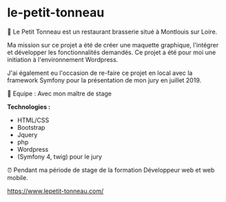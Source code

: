 # le-petit-tonneau

💼 Le Petit Tonneau est un restaurant brasserie situé à Montlouis sur Loire. 

Ma mission sur ce projet a été de créer une maquette graphique, l'intégrer et développer les fonctionnalités demandés. Ce projet a été pour moi une initiation à l'environnement Wordpress. 

J'ai également eu l'occasion de re-faire ce projet en local avec la framework Symfony pour la présentation de mon jury en juillet 2019.

👥 Equipe : Avec mon maître de stage

**Technologies :**

- HTML/CSS
- Bootstrap
- Jquery
- php
- Wordpress
- (Symfony 4, twig) pour le jury

⏰ Pendant ma période de stage de la formation Développeur web et web mobile.

https://www.lepetit-tonneau.com/
